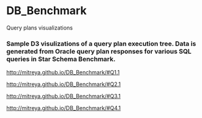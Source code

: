 # DB_Benchmark
Query plans visualizations

### Sample D3 visulizations of a query plan execution tree. Data is generated from Oracle query plan responses for various SQL queries in Star Schema Benchmark.

http://mitreya.github.io/DB_Benchmark/#Q1.1

http://mitreya.github.io/DB_Benchmark/#Q2.1

http://mitreya.github.io/DB_Benchmark/#Q3.1

http://mitreya.github.io/DB_Benchmark/#Q4.1


